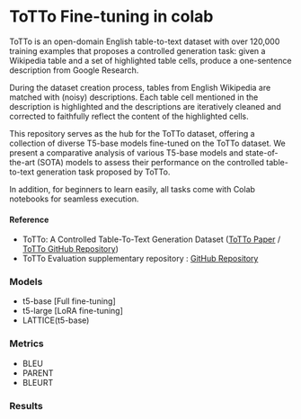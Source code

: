 # ToTTo Fine-tuning in colab
ToTTo is an open-domain English table-to-text dataset with over 120,000 training examples that proposes a controlled generation task: given a Wikipedia table and a set of highlighted table cells, produce a one-sentence description from Google Research. 

During the dataset creation process, tables from English Wikipedia are matched with (noisy) descriptions. Each table cell mentioned in the description is highlighted and the descriptions are iteratively cleaned and corrected to faithfully reflect the content of the highlighted cells.

This repository serves as the hub for the ToTTo dataset, offering a collection of diverse T5-base models fine-tuned on the ToTTo dataset. We present a comparative analysis of various T5-base models and state-of-the-art (SOTA) models to assess their performance on the controlled table-to-text generation task proposed by ToTTo.

In addition, for beginners to learn easily, all tasks come with Colab notebooks for seamless execution.

#### Reference
* ToTTo: A Controlled Table-To-Text Generation Dataset ([ToTTo Paper](https://arxiv.org/abs/2004.14373) / [ToTTo GitHub Repository](https://github.com/google-research-datasets/ToTTo))
* ToTTo Evaluation supplementary repository : [GitHub Repository](https://github.com/google-research/language/tree/master/language/totto)



### Models
* t5-base [Full fine-tuning]
* t5-large [LoRA fine-tuning]
* LATTICE(t5-base)


### Metrics
* BLEU
* PARENT
* BLEURT


### Results
